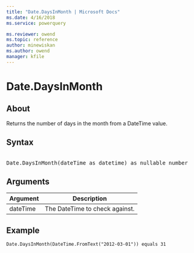 ```yaml
---
title: "Date.DaysInMonth | Microsoft Docs"
ms.date: 4/16/2018
ms.service: powerquery

ms.reviewer: owend
ms.topic: reference
author: minewiskan
ms.author: owend
manager: kfile
---
```

# Date.DaysInMonth

  
## About  
Returns the number of days in the month from a DateTime value.  
  
## Syntax

<pre>  
Date.DaysInMonth(dateTime as datetime) as nullable number  
</pre> 
  
## Arguments  
  
|Argument|Description|  
|------------|---------------|  
|dateTime|The DateTime to check against.|  
  
## Example  
  
```powerquery-m  
Date.DaysInMonth(DateTime.FromText("2012-03-01")) equals 31  
```  
